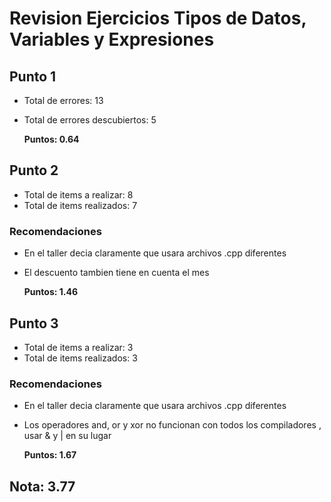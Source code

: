 # Revision Ejercicios Tipos de Datos, Variables y Expresiones

## Punto 1

* Total de errores: 13
* Total de errores descubiertos: 5

    __Puntos: 0.64__

## Punto 2

* Total de items a realizar: 8
* Total de items realizados: 7

### Recomendaciones

* En el taller decia claramente que usara archivos .cpp diferentes
* El descuento tambien tiene en cuenta el mes

    __Puntos: 1.46__

## Punto 3  

* Total de items a realizar: 3
* Total de items realizados: 3

### Recomendaciones

* En el taller decia claramente que usara archivos .cpp diferentes
* Los operadores and, or y xor no funcionan con todos los compiladores , usar & y | en su lugar
   
   __Puntos: 1.67__

## Nota: 3.77
 

